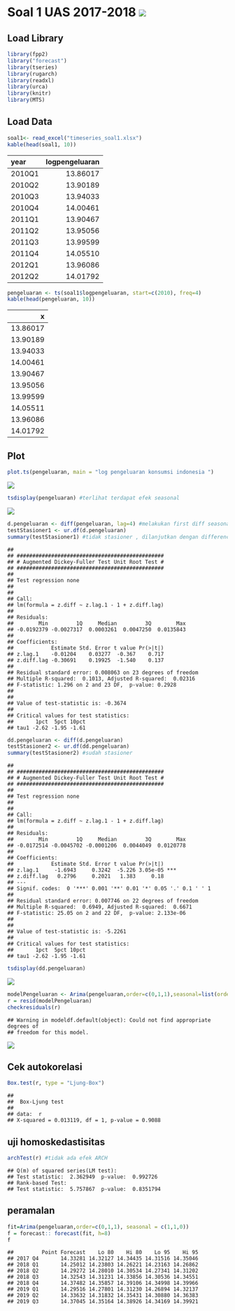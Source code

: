 # Soal 1 UAS 2017-2018 <img src="https://img.shields.io/badge/r-%23276DC3.svg?&style=for-the-badge&logo=r&logoColor=white"/>


Load Library
------------

``` r
library(fpp2)
library("forecast")
library(tseries)
library(rugarch)
library(readxl)
library(urca)
library(knitr)
library(MTS)
```

Load Data
---------

``` r
soal1<- read_excel("timeseries_soal1.xlsx")
kable(head(soal1, 10))
```

| year   |  logpengeluaran|
|:-------|---------------:|
| 2010Q1 |        13.86017|
| 2010Q2 |        13.90189|
| 2010Q3 |        13.94033|
| 2010Q4 |        14.00461|
| 2011Q1 |        13.90467|
| 2011Q2 |        13.95056|
| 2011Q3 |        13.99599|
| 2011Q4 |        14.05510|
| 2012Q1 |        13.96086|
| 2012Q2 |        14.01792|

``` r
pengeluaran <- ts(soal1$logpengeluaran, start=c(2010), freq=4)
kable(head(pengeluaran, 10))
```

|         x|
|---------:|
|  13.86017|
|  13.90189|
|  13.94033|
|  14.00461|
|  13.90467|
|  13.95056|
|  13.99599|
|  14.05511|
|  13.96086|
|  14.01792|

Plot
----

``` r
plot.ts(pengeluaran, main = "log pengeluaran konsumsi indonesia ")
```

![](Soal1UAS17_files/figure-markdown_github/unnamed-chunk-4-1.png)

``` r
tsdisplay(pengeluaran) #terlihat terdapat efek seasonal
```

![](Soal1UAS17_files/figure-markdown_github/unnamed-chunk-5-1.png)

``` r
d.pengeluaran <- diff(pengeluaran, lag=4) #melakukan first diff seasonal
testStasioner1 <- ur.df(d.pengeluaran)
summary(testStasioner1) #tidak stasioner , dilanjutkan dengan differencing non seasonal
```

    ## 
    ## ############################################### 
    ## # Augmented Dickey-Fuller Test Unit Root Test # 
    ## ############################################### 
    ## 
    ## Test regression none 
    ## 
    ## 
    ## Call:
    ## lm(formula = z.diff ~ z.lag.1 - 1 + z.diff.lag)
    ## 
    ## Residuals:
    ##        Min         1Q     Median         3Q        Max 
    ## -0.0192379 -0.0027317  0.0003261  0.0047250  0.0135843 
    ## 
    ## Coefficients:
    ##            Estimate Std. Error t value Pr(>|t|)
    ## z.lag.1    -0.01204    0.03277  -0.367    0.717
    ## z.diff.lag -0.30691    0.19925  -1.540    0.137
    ## 
    ## Residual standard error: 0.008063 on 23 degrees of freedom
    ## Multiple R-squared:  0.1013, Adjusted R-squared:  0.02316 
    ## F-statistic: 1.296 on 2 and 23 DF,  p-value: 0.2928
    ## 
    ## 
    ## Value of test-statistic is: -0.3674 
    ## 
    ## Critical values for test statistics: 
    ##       1pct  5pct 10pct
    ## tau1 -2.62 -1.95 -1.61

``` r
dd.pengeluaran <- diff(d.pengeluaran)
testStasioner2 <- ur.df(dd.pengeluaran)
summary(testStasioner2) #sudah stasioner
```

    ## 
    ## ############################################### 
    ## # Augmented Dickey-Fuller Test Unit Root Test # 
    ## ############################################### 
    ## 
    ## Test regression none 
    ## 
    ## 
    ## Call:
    ## lm(formula = z.diff ~ z.lag.1 - 1 + z.diff.lag)
    ## 
    ## Residuals:
    ##        Min         1Q     Median         3Q        Max 
    ## -0.0172514 -0.0045702 -0.0001206  0.0044049  0.0120778 
    ## 
    ## Coefficients:
    ##            Estimate Std. Error t value Pr(>|t|)    
    ## z.lag.1     -1.6943     0.3242  -5.226 3.05e-05 ***
    ## z.diff.lag   0.2796     0.2021   1.383     0.18    
    ## ---
    ## Signif. codes:  0 '***' 0.001 '**' 0.01 '*' 0.05 '.' 0.1 ' ' 1
    ## 
    ## Residual standard error: 0.007746 on 22 degrees of freedom
    ## Multiple R-squared:  0.6949, Adjusted R-squared:  0.6671 
    ## F-statistic: 25.05 on 2 and 22 DF,  p-value: 2.133e-06
    ## 
    ## 
    ## Value of test-statistic is: -5.2261 
    ## 
    ## Critical values for test statistics: 
    ##       1pct  5pct 10pct
    ## tau1 -2.62 -1.95 -1.61

``` r
tsdisplay(dd.pengeluaran)
```

![](Soal1UAS17_files/figure-markdown_github/unnamed-chunk-8-1.png)

``` r
modelPengeluaran <- Arima(pengeluaran,order=c(0,1,1),seasonal=list(order=c(1,1,0),period=4),include.mean=F)
r = resid(modelPengeluaran)
checkresiduals(r)
```

    ## Warning in modeldf.default(object): Could not find appropriate degrees of
    ## freedom for this model.

![](Soal1UAS17_files/figure-markdown_github/unnamed-chunk-9-1.png)

Cek autokorelasi
----------------

``` r
Box.test(r, type = "Ljung-Box") 
```

    ## 
    ##  Box-Ljung test
    ## 
    ## data:  r
    ## X-squared = 0.013119, df = 1, p-value = 0.9088

uji homoskedastisitas
---------------------

``` r
archTest(r) #tidak ada efek ARCH
```

    ## Q(m) of squared series(LM test):  
    ## Test statistic:  2.362949  p-value:  0.992726 
    ## Rank-based Test:  
    ## Test statistic:  5.757867  p-value:  0.8351794

peramalan
---------

``` r
fit=Arima(pengeluaran,order=c(0,1,1), seasonal = c(1,1,0))
f = forecast:: forecast(fit, h=8)
f
```

    ##         Point Forecast    Lo 80    Hi 80    Lo 95    Hi 95
    ## 2017 Q4       14.33281 14.32127 14.34435 14.31516 14.35046
    ## 2018 Q1       14.25012 14.23803 14.26221 14.23163 14.26862
    ## 2018 Q2       14.29272 14.28010 14.30534 14.27341 14.31202
    ## 2018 Q3       14.32543 14.31231 14.33856 14.30536 14.34551
    ## 2018 Q4       14.37482 14.35857 14.39106 14.34998 14.39966
    ## 2019 Q1       14.29516 14.27801 14.31230 14.26894 14.32137
    ## 2019 Q2       14.33632 14.31832 14.35431 14.30880 14.36383
    ## 2019 Q3       14.37045 14.35164 14.38926 14.34169 14.39921


